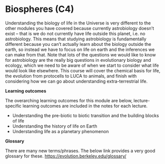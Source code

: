 # Biospheres (C4)

Understanding the biology of life in the Universe is very different to the other modules you have covered because currently astrobiology doesn’t exist – that is we do not currently have life outside this planet, i.e. no astrobiology.   This means that studying astrobiology is fundamentally different because you can’t actually learn about the biology outside the earth, so instead we have to focus on life on earth and the inferences we can make from that.  Note that lots of the questions we would like to know for astrobiology are the really big questions in evolutionary biology and ecology, which we need to be aware of when we start to consider what life would look like elsewhere. 
This course will cover the chemical basis for life, the evolution from protocells to LUCA to  animals, and finish with considering how we can go about understanding extra-terrestrial life.  

**Learning outcomes**

The overarching learning outcomes for this module are below, lecture-specific learning outcomes are included in the notes for each lecture.

- Understanding the pre-biotic to biotic transition and the building blocks of life
- Understanding the history of life on Earth
- Understanding life as a planetary phenomenon 

**Glossary**

There are many new terms/phrases. The below link provides a very good glossary for these.
https://evolution.berkeley.edu/glossary/


```{tableofcontents}
```
